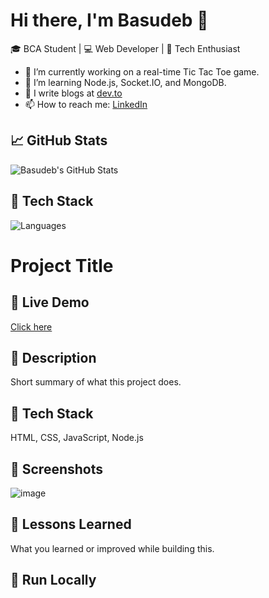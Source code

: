 # Hi there, I'm Basudeb 👋

🎓 BCA Student | 💻 Web Developer | 🚀 Tech Enthusiast

- 🔭 I’m currently working on a real-time Tic Tac Toe game.
- 🌱 I’m learning Node.js, Socket.IO, and MongoDB.
- 📝 I write blogs at [dev.to](https://dev.to/yourusername)
- 📫 How to reach me: [LinkedIn](https://linkedin.com/in/yourprofile)

## 📈 GitHub Stats
![Basudeb's GitHub Stats](https://github-readme-stats.vercel.app/api?username=basudeb-bej&show_icons=true&theme=tokyonight)

## 🧰 Tech Stack
![Languages](https://skillicons.dev/icons?i=html,css,js,nodejs,express,mysql,python,github)

# Project Title

## 🔗 Live Demo
[Click here](https://yourprojectlink.com)

## 📜 Description
Short summary of what this project does.

## 🚀 Tech Stack
HTML, CSS, JavaScript, Node.js

## 📸 Screenshots
![image](demo.png)

## 🧠 Lessons Learned
What you learned or improved while building this.

## 🧪 Run Locally
```bash
